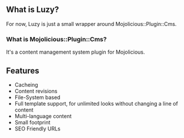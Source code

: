 ## What is Luzy?

For now, Luzy is just a small wrapper around Mojolicious::Plugin::Cms.

### What is Mojolicious::Plugin::Cms?

It's a content management system plugin for Mojolicious.

## Features

* Cacheing
* Content revisions
* File-System based
* Full template support, for unlimited looks without changing a line of content
* Multi-language content
* Small footprint
* SEO Friendly URLs